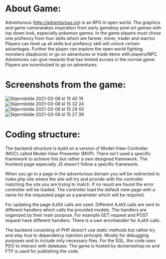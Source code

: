 # About Game:

Adventurous (http://adventurous.no) is an RPG in open world. The graphics and game cameratakes inspiration from early gameboy pixel art games with top down look, especially pokemon games. 
In the game players must chose one profiency from four skills which are farmer, miner, trader and warrior. Players can level up all skills but profiency skill will
unlock certain advantages.
Further the player can explore the open world fighting monsters (daqloons) or go on adventures or trade items with players/NPC. Adventures can give rewards that has
limited access in the normal game. Players are incentivized to go on adventures.

# Screenshots from the game:
![Skjermbilde 2021-03-06 kl  15 40 19](https://user-images.githubusercontent.com/52608380/110211195-bfeae000-7e95-11eb-9aa4-aca35317c6dc.png)
![Skjermbilde 2021-03-06 kl  15 32 24](https://user-images.githubusercontent.com/52608380/110211196-c0837680-7e95-11eb-8be2-99381499d849.png)
![Skjermbilde 2021-03-06 kl  15 29 00](https://user-images.githubusercontent.com/52608380/110211198-c11c0d00-7e95-11eb-9b94-29d37838d9c9.png)
![Skjermbilde 2021-03-06 kl  15 27 39](https://user-images.githubusercontent.com/52608380/110211200-c11c0d00-7e95-11eb-813a-00c4d1beb28f.png)



# Coding structure:

The backend structure is build on a version of Model-View-Controller (MVC) called Model-View-Presenter (MVP). There isn't used a specific framework to achieve this but rather a own designed framework. The frontend page especially JS doesn't follow a specific framework.

When you go to a page in the adventurous domain you will be redirected to index.php site where the site will try and provide with the controller matching the site
you are trying to match. If no result are found the error controller will be loaded.
The controller load the default view page with a name for the requested page as a parameter which will be required. 

For updating the page AJAX calls are used. Different AJAX calls are sent
to different handlers which calls the provided models. The handlers are organized by their main purpose. For example GET request and POST request have different
handlers. There is a own errorhandler for AJAX calls.

The backend consisting of PHP doesn't use static methods but rather try and stay true to dependency injection principle. Mostly for debugging purposes and to include only necessary files.
For the SQL, the code uses PDO to interact with database.
The game is hosted by domeneshop.no and FTP is used for publishing the code.


